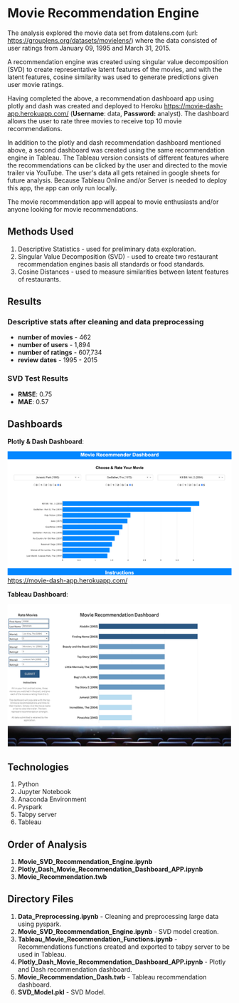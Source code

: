 # Movie Recommendation Engine

The analysis explored the movie data set from datalens.com (url: https://grouplens.org/datasets/movielens/) where the data consisted of user ratings from January 09, 1995 and March 31, 2015.

A recommendation engine was created using singular value decomposition (SVD) to create representative latent features of the movies, and with the latent features, cosine similarity was used to generate predictions given user movie ratings.

Having completed the above, a recommendation dashboard app using plotly and dash was created and deployed to Heroku https://movie-dash-app.herokuapp.com/ (**Username**: data, **Password:** analyst). The dashboard allows the user to rate three movies to receive top 10 movie recommendations.

In addition to the plotly and dash recommendation dashboard mentioned above, a second dashboard was created using the same recommendation engine in Tableau. The Tableau version consists of different features where the recommendations can be clicked by the user and directed to the movie trailer via YouTube. The user's data all gets retained in google sheets for future analysis. Because Tableau Online and/or Server is needed to deploy this app, the app can only run locally.

The movie recommendation app will appeal to movie enthusiasts and/or anyone looking for movie recommendations.

## Methods Used

1) Descriptive Statistics - used for preliminary data exploration.
2) Singular Value Decomposition (SVD) - used to create two restaurant recommendation engines basis all standards or food standards.
3) Cosine Distances - used to measure similarities between latent features of restaurants.

## Results

### Descriptive stats after cleaning and data preprocessing

* **number of movies** - 462
* **number of users** - 1,894
* **number of ratings** - 607,734
* **review dates** - 1995 - 2015 

### SVD Test Results

* **RMSE**: 0.75
* **MAE**: 0.57

## Dashboards

**Plotly & Dash Dashboard**:

![](ReadMe_Images/Dash2.png)
https://movie-dash-app.herokuapp.com/

**Tableau Dashboard**:

![](ReadMe_Images/Dash1.png)

## Technologies 

1) Python 
2) Jupyter Notebook
3) Anaconda Environment
4) Pyspark
5) Tabpy server 
6) Tableau

## Order of Analysis

1) **Movie_SVD_Recommendation_Engine.ipynb**
2) **Plotly_Dash_Movie_Recommendation_Dashboard_APP.ipynb**
3) **Movie_Recommendation.twb**

## Directory Files

1) **Data_Preprocessing.ipynb** - Cleaning and preprocessing large data using pyspark.
2) **Movie_SVD_Recommendation_Engine.ipynb** - SVD model creation.
3) **Tableau_Movie_Recommendation_Functions.ipynb** - Recommendations functions created and exported to tabpy server to be used in Tableau.
4) **Plotly_Dash_Movie_Recommendation_Dashboard_APP.ipynb** - Plotly and Dash recommendation dashboard.
5) **Movie_Recommendation_Dash.twb** - Tableau recommendation dashboard.
6) **SVD_Model.pkl** - SVD Model.

